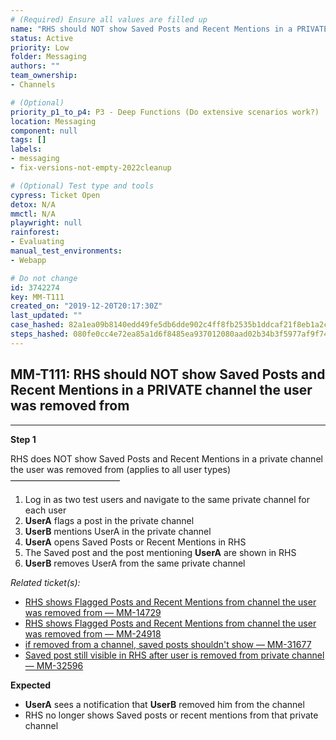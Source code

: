 ```yaml
---
# (Required) Ensure all values are filled up
name: "RHS should NOT show Saved Posts and Recent Mentions in a PRIVATE channel the user was removed from"
status: Active
priority: Low
folder: Messaging
authors: ""
team_ownership: 
- Channels

# (Optional)
priority_p1_to_p4: P3 - Deep Functions (Do extensive scenarios work?)
location: Messaging
component: null
tags: []
labels: 
- messaging
- fix-versions-not-empty-2022cleanup

# (Optional) Test type and tools
cypress: Ticket Open
detox: N/A
mmctl: N/A
playwright: null
rainforest: 
- Evaluating
manual_test_environments: 
- Webapp

# Do not change
id: 3742274
key: MM-T111
created_on: "2019-12-20T20:17:30Z"
last_updated: ""
case_hashed: 82a1ea09b8140edd49fe5db6dde902c4ff8fb2535b1ddcaf21f8eb1a2c175d571ebc2452604a740b69624cebed18b269
steps_hashed: 080fe0cc4e72ea85a1d6f8485ea937012080aad02b34b3f5977af9f749ddfd74e940207ae7d835e2d1557565d597d895
---
```


<!-- (Auto-generated) Based on frontmatter's "key" and "name" -->

## MM-T111: RHS should NOT show Saved Posts and Recent Mentions in a PRIVATE channel the user was removed from

---

**Step 1**

RHS does NOT show Saved Posts and Recent Mentions in a private channel the user was removed from (applies to all user types)\
–––––––––––––––––––––––––

1. Log in as two test users and navigate to the same private channel for each user
2. **UserA** flags a post in the private channel
3. **UserB** mentions UserA in the private channel
4. **UserA** opens Saved Posts or Recent Mentions in RHS
5. The Saved post and the post mentioning **UserA** are shown in RHS
6. **UserB** removes UserA from the same private channel

_Related ticket(s):_

- [RHS shows Flagged Posts and Recent Mentions from channel the user was removed from — MM-14729](https://mattermost.atlassian.net/browse/MM-14729)
- [RHS shows Flagged Posts and Recent Mentions from channel the user was removed from — MM-24918](https://mattermost.atlassian.net/browse/MM-24918)
- [if removed from a channel, saved posts shouldn't show — MM-31677](https://mattermost.atlassian.net/browse/MM-31677)
- [Saved post still visible in RHS after user is removed from private channel — MM-32596](https://mattermost.atlassian.net/browse/MM-32596)

**Expected**

- **UserA** sees a notification that **UserB** removed him from the channel
- RHS no longer shows Saved posts or recent mentions from that private channel
